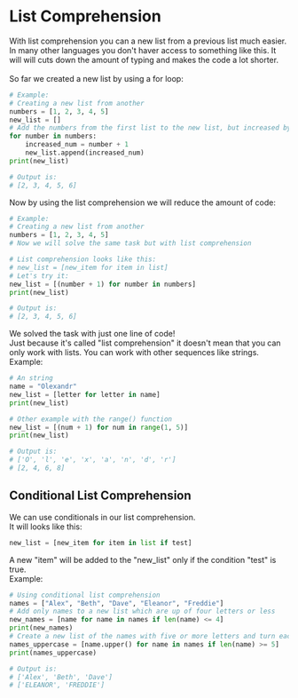 # List Comprehension

With list comprehension you can a new list from a previous list much easier.
<br>
In many other languages you don't haver access to something like this. It will will cuts down the amount of typing and makes the code a lot shorter.
<br>
<br>
So far we created a new list by using a for loop:

```python
# Example:
# Creating a new list from another
numbers = [1, 2, 3, 4, 5]
new_list = []
# Add the numbers from the first list to the new list, but increased by one
for number in numbers:
    increased_num = number + 1
    new_list.append(increased_num)
print(new_list)

# Output is:
# [2, 3, 4, 5, 6]
```

Now by using the list comprehension we will reduce the amount of code:
```python
# Example:
# Creating a new list from another
numbers = [1, 2, 3, 4, 5]
# Now we will solve the same task but with list comprehension

# List comprehension looks like this:
# new_list = [new_item for item in list]
# Let's try it:
new_list = [(number + 1) for number in numbers]
print(new_list)

# Output is:
# [2, 3, 4, 5, 6]
```

We solved the task with just one line of code!
<br>
Just because it's called "list comprehension" it doesn't mean that you can only work with lists. You can work with other sequences like strings.
<br>
Example:

```python
# An string
name = "Olexandr"
new_list = [letter for letter in name]
print(new_list)

# Other example with the range() function
new_list = [(num + 1) for num in range(1, 5)]
print(new_list)

# Output is:
# ['O', 'l', 'e', 'x', 'a', 'n', 'd', 'r']
# [2, 4, 6, 8]
```

## Conditional List Comprehension

We can use conditionals in our list comprehension.
<br>
It will looks like this:

```python
new_list = [new_item for item in list if test]
```

A new "item" will be added to the "new_list" only if the condition "test" is true.
<br>
Example:

```python
# Using conditional list comprehension
names = ["Alex", "Beth", "Dave", "Eleanor", "Freddie"]
# Add only names to a new list which are up of four letters or less
new_names = [name for name in names if len(name) <= 4]
print(new_names)
# Create a new list of the names with five or more letters and turn each name to the uppercase version
names_uppercase = [name.upper() for name in names if len(name) >= 5]
print(names_uppercase)

# Output is:
# ['Alex', 'Beth', 'Dave']
# ['ELEANOR', 'FREDDIE']
```
